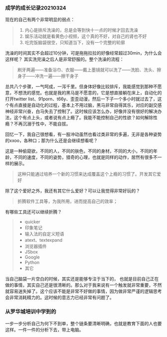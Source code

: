 ### 成学的成长记录20210324

现在的自己有两个非常明显的弱点：

> 1. 内心是排斥洗澡的，总是会等到快十一点的时候才回去洗澡
> 2. 娱乐活动就是看黄色小视频，这个真的不好，对自己的肾也不好
> 3. 吃完饭脑袋很空，只知道当下，没有一个完整的轮廓

洗澡的时间其实不会超过10分钟，可是拖拖拉拉的好像经常超过30min，为什么会这样呢？ 其实洗完澡之后人是非常舒服的。整个洗澡的流程：

> 刷牙两遍——准备浴巾、衣服——戴上墨镜就可以洗了——洗脸、洗头、擦身子——冲洗一遍——擦干身子

总共八个步骤，一气呵成，一泻千里。但身体好像比较排斥，我能感觉到那种不愿意，不想洗的感觉。也就是我的黑马是不愿意的，它是想直接躺在床上，自动化的打开twitter list、91porn、t66y、歪歪动漫，然后一下子一个多小时就过去了，这个有点直接是自动化的过程，基本上不用过脑，黑马非常自得其乐，对应的副交感神经非常兴奋，白马失去了控制了。这时候应该怎么办，好像并没有很好的解决办法，这个有点上头，或者说有点上瘾了。我能不能控制自己的性欲？如何解除性瘾？不再沉溺于性中，不能自拔。



回忆一下，我自己很想看，有一股冲动虽然也看过类非常的多遍，无非是各种姿势的xxoo，各种口；那为什么还是会继续想看呢？

这是一种偷窥欲，不同的人，不同的肤色，不同的身材，不同的大小，不同的年龄，不同的速度，不同的姿势，猎奇的心理，也就是同样的动作，居然有很多不一样的展示。

> 这种只能通过培养一个新的习惯来达成覆盖这个上瘾的习惯了。开发其它爱好

除了这个爱好之外，我还有其它什么爱好？可以让我觉得非常好玩的？

> 折腾软件工具等，为我所用，进而提高自己的效率；

有哪些工具还可以继续折腾？

> - quicker
> - 印象笔记
> - 输入法的自定义短语
> - atext、textexpand
> - 浏览器插件
> - JSbox
> - Google
> - Python
> - 其它

当自己脑袋一片空白的时候，其实还是能够专注于当下的， 也就是目前自己正在做的事情，其实自己还是很清晰的。那么对于我来说有一个触发就非常重要，不然就容易迷失掉了。这个应该不能是非常不好做的事情，因为做非常严谨的逻辑思考会非常消耗精力的。这时候的意志力已经非常有问题了。

### 从罗华城培训中学到的

一步一步分析自己为何下不到单，整个链条要清晰明确，也就是教育下面的人也要这样。一件一件的分析下去，带上电脑。